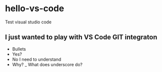 # hello-vs-code
Test visual studio code
## I just wanted to play with VS Code GIT integraton
- Bullets
- Yes?
- No I need to understand
- Why?
_ What does underscore do?
